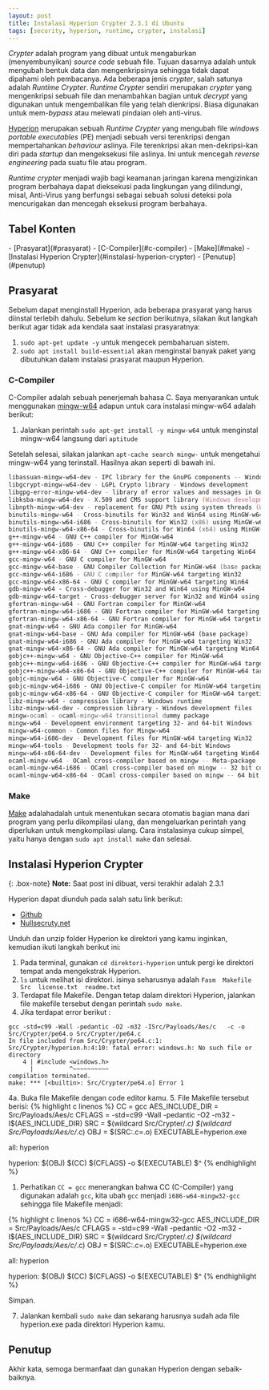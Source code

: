 ```yaml
---
layout: post
title: Instalasi Hyperion Crypter 2.3.1 di Ubuntu 
tags: [security, hyperion, runtime, crypter, instalasi]
---
```


*Crypter* adalah program yang dibuat untuk mengaburkan (menyembunyikan)  *source code* sebuah file. Tujuan dasarnya adalah untuk mengubah bentuk data dan mengenkripsinya sehingga tidak dapat dipahami oleh pembacanya. Ada beberapa jenis *crypter*, salah satunya adalah *Runtime Crypter*. *Runtime Crypter* sendiri merupakan *crypter* yang mengenkripsi sebuah file dan menambahkan bagian untuk *decrypt* yang digunakan untuk mengembalikan file yang telah dienkripsi. Biasa digunakan untuk mem-*bypass* atau melewati pindaian oleh anti-virus.

[Hyperion](http://www.phobosys.de/hyperion.html) merupakan sebuah *Runtime Crypter* yang mengubah file *windows portable executables* (PE) menjadi sebuah versi terenkripsi dengan mempertahankan *behaviour* aslinya. File terenkripsi akan men-dekripsi-kan diri pada *startup* dan mengeksekusi file aslinya. Ini untuk mencegah *reverse engineering* pada suatu file atau program.

*Runtime crypter* menjadi wajib bagi keamanan jaringan karena mengizinkan program berbahaya dapat dieksekusi pada lingkungan yang dilindungi, misal, Anti-Virus yang berfungsi sebagai sebuah solusi deteksi pola mencurigakan dan mencegah eksekusi program berbahaya.

<h2> Tabel Konten </h2>
- [Prasyarat](#prasyarat)
  - [C-Compiler](#c-compiler)
  - [Make](#make)
- [Instalasi Hyperion Crypter](#instalasi-hyperion-crypter)
- [Penutup](#penutup)

## Prasyarat

Sebelum dapat menginstall Hyperion, ada beberapa prasyarat yang harus diinstal terlebih dahulu. Sebelum ke *section* berikutnya, silakan ikut langkah berikut agar tidak ada kendala saat instalasi prasyaratnya:

1. `sudo apt-get update -y` untuk mengecek pembaharuan sistem.
2. `sudo apt install build-essential` akan menginstal banyak paket yang dibutuhkan dalam instalasi prasyarat maupun Hyperion.

### C-Compiler

C-Compiler adalah sebuah penerjemah bahasa C. Saya menyarankan untuk menggunakan [mingw-w64](http://mingw-w64.org/doku.php) adapun untuk cara instalasi mingw-w64 adalah berikut:


1. Jalankan perintah `sudo apt-get install -y mingw-w64` untuk menginstal mingw-w64 langsung dari `aptitude`

Setelah selesai, silakan jalankan `apt-cache search mingw-` untuk mengetahui mingw-w64 yang terinstall. Hasilnya akan seperti di bawah ini.

```zsh
libassuan-mingw-w64-dev - IPC library for the GnuPG components -- Windows port
libgcrypt-mingw-w64-dev - LGPL Crypto library - Windows development
libgpg-error-mingw-w64-dev - library of error values and messages in GnuPG (Windows development)
libksba-mingw-w64-dev - X.509 and CMS support library (Windows development)
libnpth-mingw-w64-dev - replacement for GNU Pth using system threads (Windows dev)
binutils-mingw-w64 - Cross-binutils for Win32 and Win64 using MinGW-w64
binutils-mingw-w64-i686 - Cross-binutils for Win32 (x86) using MinGW-w64
binutils-mingw-w64-x86-64 - Cross-binutils for Win64 (x64) using MinGW-w64
g++-mingw-w64 - GNU C++ compiler for MinGW-w64
g++-mingw-w64-i686 - GNU C++ compiler for MinGW-w64 targeting Win32
g++-mingw-w64-x86-64 - GNU C++ compiler for MinGW-w64 targeting Win64
gcc-mingw-w64 - GNU C compiler for MinGW-w64
gcc-mingw-w64-base - GNU Compiler Collection for MinGW-w64 (base package)
gcc-mingw-w64-i686 - GNU C compiler for MinGW-w64 targeting Win32
gcc-mingw-w64-x86-64 - GNU C compiler for MinGW-w64 targeting Win64
gdb-mingw-w64 - Cross-debugger for Win32 and Win64 using MinGW-w64
gdb-mingw-w64-target - Cross-debugger server for Win32 and Win64 using MinGW-w64
gfortran-mingw-w64 - GNU Fortran compiler for MinGW-w64
gfortran-mingw-w64-i686 - GNU Fortran compiler for MinGW-w64 targeting Win32
gfortran-mingw-w64-x86-64 - GNU Fortran compiler for MinGW-w64 targeting Win64
gnat-mingw-w64 - GNU Ada compiler for MinGW-w64
gnat-mingw-w64-base - GNU Ada compiler for MinGW-w64 (base package)
gnat-mingw-w64-i686 - GNU Ada compiler for MinGW-w64 targeting Win32
gnat-mingw-w64-x86-64 - GNU Ada compiler for MinGW-w64 targeting Win64
gobjc++-mingw-w64 - GNU Objective-C++ compiler for MinGW-w64
gobjc++-mingw-w64-i686 - GNU Objective-C++ compiler for MinGW-w64 targeting Win32
gobjc++-mingw-w64-x86-64 - GNU Objective-C++ compiler for MinGW-w64 targeting Win64
gobjc-mingw-w64 - GNU Objective-C compiler for MinGW-w64
gobjc-mingw-w64-i686 - GNU Objective-C compiler for MinGW-w64 targeting Win32
gobjc-mingw-w64-x86-64 - GNU Objective-C compiler for MinGW-w64 targeting Win64
libz-mingw-w64 - compression library - Windows runtime
libz-mingw-w64-dev - compression library - Windows development files
mingw-ocaml - ocaml-mingw-w64 transitional dummy package
mingw-w64 - Development environment targeting 32- and 64-bit Windows
mingw-w64-common - Common files for Mingw-w64
mingw-w64-i686-dev - Development files for MinGW-w64 targeting Win32
mingw-w64-tools - Development tools for 32- and 64-bit Windows
mingw-w64-x86-64-dev - Development files for MinGW-w64 targeting Win64
ocaml-mingw-w64 - OCaml cross-compiler based on mingw -- Meta-package
ocaml-mingw-w64-i686 - OCaml cross-compiler based on mingw -- 32 bit compiler
ocaml-mingw-w64-x86-64 - OCaml cross-compiler based on mingw -- 64 bit compiler
```

### Make

[Make](https://www.gnu.org/) adalahadalah untuk menentukan secara otomatis bagian mana dari program yang perlu dikompilasi ulang, dan mengeluarkan perintah yang diperlukan untuk mengkompilasi ulang. Cara instalasinya cukup simpel, yaitu hanya dengan `sudo apt install make` dan selesai.

## Instalasi Hyperion Crypter

{: .box-note}
**Note:** Saat post ini dibuat, versi terakhir adalah 2.3.1

Hyperion dapat diunduh pada salah satu link berikut:

- [Github](https://github.com/nullsecuritynet/tools/tree/master/binary/hyperion/release) 
- [Nullsecruty.net](https://nullsecurity.net/tools/binary.html)

Unduh dan unzip folder Hyperion ke direktori yang kamu inginkan, kemudian ikuti langkah berikut ini:

1. Pada terminal, gunakan `cd direktori-hyperion` untuk pergi ke direktori tempat anda mengekstrak Hyperion.
2. `ls` untuk melihat isi direktori. isinya seharusnya adalah `Fasm  Makefile  Src  license.txt  readme.txt`
3. Terdapat file Makefile. Dengan tetap dalam direktori Hyperion, jalankan file makefile tersebut dengan perintah `sudo make`.
4. Jika terdapat error berikut :
```
gcc -std=c99 -Wall -pedantic -O2 -m32 -ISrc/Payloads/Aes/c   -c -o Src/Crypter/pe64.o Src/Crypter/pe64.c
In file included from Src/Crypter/pe64.c:1:
Src/Crypter/hyperion.h:4:10: fatal error: windows.h: No such file or directory
    4 | #include <windows.h>
      |          ^~~~~~~~~~~
compilation terminated.
make: *** [<builtin>: Src/Crypter/pe64.o] Error 1
```
4a. Buka file Makefile dengan code editor kamu.
5. File Makefile tersebut berisi:
{% highlight c linenos %}
CC = gcc
AES_INCLUDE_DIR = Src/Payloads/Aes/c
CFLAGS = -std=c99 -Wall -pedantic -O2 -m32 -I$(AES_INCLUDE_DIR)
SRC = $(wildcard Src/Crypter/*.c) $(wildcard Src/Payloads/Aes/c/*.c)
OBJ = $(SRC:.c=.o)
EXECUTABLE=hyperion.exe
 
all: hyperion
 
hyperion: $(OBJ)
	$(CC) $(CFLAGS) -o $(EXECUTABLE) $^
{% endhighlight %}

1. Perhatikan `CC = gcc` menerangkan bahwa CC (C-Compiler) yang digunakan adalah `gcc`, kita ubah `gcc` menjadi `i686-w64-mingw32-gcc` sehingga file Makefile menjadi:

{% highlight c linenos %}
CC = i686-w64-mingw32-gcc
AES_INCLUDE_DIR = Src/Payloads/Aes/c
CFLAGS = -std=c99 -Wall -pedantic -O2 -m32 -I$(AES_INCLUDE_DIR)
SRC = $(wildcard Src/Crypter/*.c) $(wildcard Src/Payloads/Aes/c/*.c)
OBJ = $(SRC:.c=.o)
EXECUTABLE=hyperion.exe
 
all: hyperion
 
hyperion: $(OBJ)
	$(CC) $(CFLAGS) -o $(EXECUTABLE) $^
{% endhighlight %}

Simpan.

7. Jalankan kembali `sudo make` dan sekarang harusnya sudah ada file hyperion.exe pada direktori Hyperion kamu.


## Penutup

Akhir kata, semoga bermanfaat dan gunakan Hyperion dengan sebaik-baiknya. 
